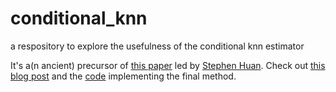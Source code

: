 # conditional_knn
a respository to explore the usefulness of the conditional knn estimator 

It's a(n ancient) precursor of [this paper](https://arxiv.org/pdf/2307.11648.pdf) led by [Stephen Huan](https://cgdct.moe/). Check out [this blog post](https://cgdct.moe/projects/cholesky/) and the [code](https://github.com/stephen-huan/conditional-knn) implementing the final method.
